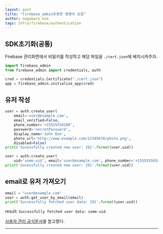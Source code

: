 ```yaml
---
layout: post
title: "firebase_admin유용한 명령어 모음"
author: negabaro kim
tags: infra/firebase/authentication
---
```


## SDK초기화(공통)

Firebase 관리화면에서 비밀키를 작성하고 해당 파일을 `./cert.json`에 배치시켜주자.

```python
import firebase_admin
from firebase_admin import credentials, auth

cred = credentials.Certificate("./cert.json")
app = firebase_admin.initialize_app(cred)
```

## 유저 작성

```python
user = auth.create_user(
    email='user@example.com',
    email_verified=False,
    phone_number='+15555550100',
    password='secretPassword',
    display_name='John Doe',
    photo_url='http://www.example.com/12345678/photo.png',
    disabled=False)
print('Sucessfully created new user: {0}'.format(user.uid))
```

```python
user = auth.create_user(
    uid='some-uid', email='user@example.com', phone_number='+15555550100')
print('Sucessfully created new user: {0}'.format(user.uid))
```

## email로 유저 가져오기


```python
email = "user@example.com"
user = auth.get_user_by_email(email)
print('Successfully fetched user data: {0}'.format(user.uid))
```

result: `Successfully fetched user data: some-uid`



[사용자 관리 공식문서]를 참고했다.

---

[사용자 관리 공식문서]: https://firebase.google.com/docs/auth/admin/manage-users